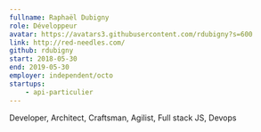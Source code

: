 ```yaml
---
fullname: Raphaël Dubigny
role: Développeur
avatar: https://avatars3.githubusercontent.com/rdubigny?s=600
link: http://red-needles.com/
github: rdubigny
start: 2018-05-30
end: 2019-05-30
employer: independent/octo
startups:
    - api-particulier
---
```


Developer, Architect, Craftsman, Agilist, Full stack JS, Devops
